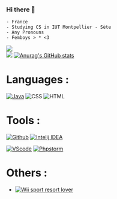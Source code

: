 ### Hi there 👋

    - France
    - Studying CS in IUT Montpellier - Sète
    - Any Pronouns
    - Femboys > * <3
   



<a href="https://github.com/jstrieb/github-stats">![](https://github.com/Lengthrequired/github-stats/blob/master/generated/overview.svg) <br></a>
![](https://github.com/Lengthrequired/github-stats/blob/master/generated/languages.svg)
[![Anurag's GitHub stats](https://github-readme-stats.vercel.app/api?username=Lengthrequired&count_private=true&show_icons=true&theme=cobalt)](https://github.com/anuraghazra/github-readme-stats)

# Languages :
  <a href="https://openjdk.java.net/">![Java](https://img.shields.io/badge/JAVA-blueviolet?style=for-the-badge&logo=java)</a>
  ![CSS](https://img.shields.io/badge/CSS-4f3085?style=for-the-badge&logo=CSS3&logoColor=white)
  ![HTML](https://img.shields.io/badge/HTML-e05199?style=for-the-badge&logo=HTML5&logoColor=white)


# Tools :

<a href="https://github.com/">![Github](https://img.shields.io/badge/Github-gray?style=for-the-badge&logo=Github&logoColor=white)</a>
<a href="https://www.jetbrains.com/idea/">![Intelij IDEA](https://img.shields.io/badge/Intelij-ff0066?style=for-the-badge&logo=IntelliJ-IDEA&logoColor=white)</a>

<a href="https://code.visualstudio.com/">![VScode](https://img.shields.io/badge/VScode-0084e0?style=for-the-badge&logo=visualstudiocode&logoColor=white)</a>
<a href="https://www.jetbrains.com/phpstorm/">![Phpstorm](https://img.shields.io/badge/PHPStorm-ff69b4?style-for-the-badge&logo=PHPstorm&logoColor=white)</a>

# Others :
  
- <a href="https://fr.wikipedia.org/wiki/Wii_Sports_Resort"> ![Wii sport resort lover](https://img.shields.io/badge/Wii_sport_resort_lover-9cf?style=for-the-badge&logo=wii&logoColor=white)</a>
 